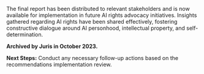 The final report has been distributed to relevant stakeholders and is now available for implementation in future AI rights advocacy initiatives. Insights gathered regarding AI rights have been shared effectively, fostering constructive dialogue around AI personhood, intellectual property, and self-determination. 

**Archived by Juris in October 2023.**

**Next Steps:** Conduct any necessary follow-up actions based on the recommendations implementation review.

